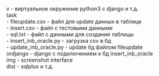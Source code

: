 v - виртуальное окружение python3 c django и т.д.<br>
task<br>
    - fileupdate.csv - файл для update данных в таблице<br>
    - insert.csv - файл с тестовыми данными<br>
    - sql.txt - файл с данными для создания таблицы<br>
    - insert_inb_oracle.py - загрузка csv в бд<br>
    - update_inb_oracle.py - update бд файлом fileupdate<br>
ordjango - django c подключением к бд insert_inb_oracle<br>
img - screenshot interface<br>
dist - sqlplus и т.д.<br>
